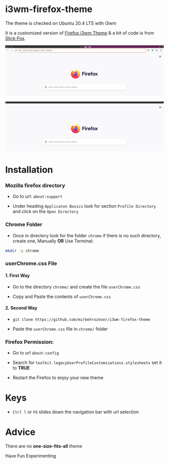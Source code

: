 # i3wm-firefox-theme

The theme is checked on Ubuntu 20.4 LTS with i3wm

It is a customized version of [Firefox i3wm Theme](https://github.com/aadilayub/firefox-i3wm-theme) & a bit of code is from [Slick-Fox](https://github.com/Etesam913/slick-fox).


![](i3wm-firefox-01.png)

![](i3wm-firefox-02.png)


# Installation


### Mozilla firefox directory

* Go to url: `about:support`

* Under heading `Applicaton Basics` look for section `Profile Directory` and click on the `Open Directory`

### Chrome Folder

* Once in directory look for the folder `chrome` if there is no such directory, create one, Manually __OR__ Use Terminal:

```bash
mkdir -p chrome
```

### userChrome.css File

#### 1. First Way

* Go to the directory `chrome/` and create the file `userChrome.css`

* Copy and Paste the contents of `userChrome.css`

#### 2. Second Way

* `git clone https://github.com/mirbehroznoor/i3wm-firefox-theme`

* Paste the `userChrome.css` file in `chrome/` folder

### Firefox Permission:

* Go to url `about:config`

* Search for `toolkit.legacyUserProfileCustomizations.stylesheets` set it to __TRUE__

* Restart the Firefox to enjoy your new theme

# Keys

* `Ctrl l` or `F6` slides down the navigation bar with url selection

# Advice

   There are no __one-size-fits-all__ theme

   Have Fun Experimenting
